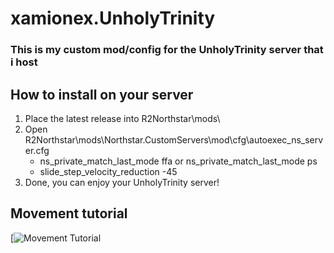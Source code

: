 # xamionex.UnholyTrinity

### This is my custom mod/config for the UnholyTrinity server that i host
## How to install on your server
1. Place the latest release into R2Northstar\mods\
2. Open R2Northstar\mods\Northstar.CustomServers\mod\cfg\autoexec_ns_server.cfg
   - ns_private_match_last_mode ffa or ns_private_match_last_mode ps
   - slide_step_velocity_reduction -45
3. Done, you can enjoy your UnholyTrinity server!

## Movement tutorial
[![Movement Tutorial](https://www.youtube.com/watch?v=C_cXYyA4LaU)
